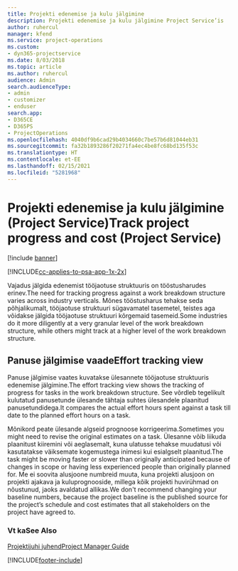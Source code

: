 ```yaml
---
title: Projekti edenemise ja kulu jälgimine
description: Projekti edenemise ja kulu jälgimine Project Service’is
author: ruhercul
manager: kfend
ms.service: project-operations
ms.custom:
- dyn365-projectservice
ms.date: 8/03/2018
ms.topic: article
ms.author: ruhercul
audience: Admin
search.audienceType:
- admin
- customizer
- enduser
search.app:
- D365CE
- D365PS
- ProjectOperations
ms.openlocfilehash: 4040df9b6cad29b4034660c7be57b6d81044eb31
ms.sourcegitcommit: fa32b1893286f20271fa4ec4be8fc68bd135f53c
ms.translationtype: HT
ms.contentlocale: et-EE
ms.lasthandoff: 02/15/2021
ms.locfileid: "5281968"
---
```

# <a name="track-project-progress-and-cost-project-service"></a><span data-ttu-id="2689c-103">Projekti edenemise ja kulu jälgimine (Project Service)</span><span class="sxs-lookup"><span data-stu-id="2689c-103">Track project progress and cost (Project Service)</span></span>

[!include [banner](../includes/psa-now-project-operations.md)]

[!INCLUDE[cc-applies-to-psa-app-1x-2x](../includes/cc-applies-to-psa-app-1x-2x.md)]

<span data-ttu-id="2689c-104">Vajadus jälgida edenemist tööjaotuse struktuuris on tööstusharudes erinev.</span><span class="sxs-lookup"><span data-stu-id="2689c-104">The need for tracking progress against a work breakdown structure varies across industry verticals.</span></span> <span data-ttu-id="2689c-105">Mõnes tööstusharus tehakse seda põhjalikumalt, tööjaotuse struktuuri sügavamatel tasemetel, teistes aga võidakse jälgida tööjaotuse struktuuri kõrgemaid tasemeid.</span><span class="sxs-lookup"><span data-stu-id="2689c-105">Some industries do it more diligently at a very granular level of the work breakdown structure, while others might track at a higher level of the work breakdown structure.</span></span>  
  
## <a name="effort-tracking-view"></a><span data-ttu-id="2689c-106">Panuse jälgimise vaade</span><span class="sxs-lookup"><span data-stu-id="2689c-106">Effort tracking view</span></span>  
<span data-ttu-id="2689c-107">Panuse jälgimise vaates kuvatakse ülesannete tööjaotuse struktuuris edenemise jälgimine.</span><span class="sxs-lookup"><span data-stu-id="2689c-107">The effort tracking view shows the tracking of progress for tasks in the work breakdown structure.</span></span> <span data-ttu-id="2689c-108">See võrdleb tegelikult kulutatud panusetunde ülesande tähtaja suhtes ülesandele plaanitud panusetundidega.</span><span class="sxs-lookup"><span data-stu-id="2689c-108">It compares the actual effort hours spent against a task till date to the planned effort hours on a task.</span></span>  
  
<span data-ttu-id="2689c-109">Mõnikord peate ülesande algseid prognoose korrigeerima.</span><span class="sxs-lookup"><span data-stu-id="2689c-109">Sometimes you might need to revise the original estimates on a task.</span></span> <span data-ttu-id="2689c-110">Ülesanne võib liikuda plaanitust kiiremini või aeglasemalt, kuna ulatusse tehakse muudatusi või kasutatakse väiksemate kogemustega inimesi kui esialgselt plaanitud.</span><span class="sxs-lookup"><span data-stu-id="2689c-110">The task might be moving faster or slower than originally anticipated because of changes in scope or having less experienced people than originally planned for.</span></span> <span data-ttu-id="2689c-111">Me ei soovita alusjoone numbreid muuta, kuna projekti alusjoon on projekti ajakava ja kuluprognooside, millega kõik projekti huvirühmad on nõustunud, jaoks avaldatud allikas.</span><span class="sxs-lookup"><span data-stu-id="2689c-111">We don't recommend changing your baseline numbers, because the project baseline is the published source for the project’s schedule and cost estimates that all stakeholders on the project have agreed to.</span></span>  
  
### <a name="see-also"></a><span data-ttu-id="2689c-112">Vt ka</span><span class="sxs-lookup"><span data-stu-id="2689c-112">See Also</span></span>  
 [<span data-ttu-id="2689c-113">Projektijuhi juhend</span><span class="sxs-lookup"><span data-stu-id="2689c-113">Project Manager Guide</span></span>](../psa/project-manager-guide.md)


[!INCLUDE[footer-include](../includes/footer-banner.md)]